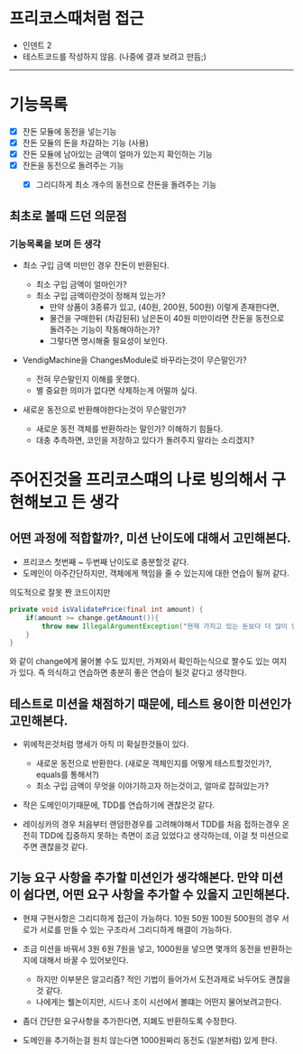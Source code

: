 # 프리코스때처럼 접근
- 인덴트 2
- 테스트코드를 작성하지 않음. (나중에 결과 보려고 만듬;)

---

# 기능목록
- [x] 잔돈 모듈에 동전을 넣는기능
- [x] 잔돈 모듈의 돈을 차감하는 기능 (사용)
- [x] 잔돈 모듈에 남아있는 금액이 얼마가 있는지 확인하는 기능
- [x] 잔돈을 동전으로 돌려주는 기능
    - [x] 그리디하게 최소 개수의 동전으로 잔돈을 돌려주는 기능
    

## 최초로 볼때 드던 의문점

### 기능목록을 보며 든 생각

- 최소 구입 금액 미만인 경우 잔돈이 반환된다.
    - 최소 구입 금액이 얼마인가?
    - 최소 구입 금액이란것이 정해져 있는가?
        - 만약 상품이 3종류가 있고, (40원, 200원, 500원) 이렇게 존재한다면,
        - 물건을 구매한뒤 (차감된뒤) 남은돈이 40원 미만이라면 잔돈을 동전으로 돌려주는 기능이 작동해야하는가?
        - 그렇다면 명시해줄 필요성이 보인다.
    
    
- VendigMachine을 ChangesModule로 바꾸라는것이 무슨말인가?
    - 전혀 무슨말인지 이해를 못했다.
    - 별 중요한 의미가 없다면 삭제하는게 어떨까 싶다.
    
- 새로운 동전으로 반환해야한다는것이 무슨말인가?
    - 새로운 동전 객체를 반환하라는 말인가? 이해하기 힘들다.
    - 대충 추측하면, 코인을 저장하고 있다가 돌려주지 말라는 소리겠지?
    
# 주어진것을 프리코스떄의 나로 빙의해서 구현해보고 든 생각

## 어떤 과정에 적합할까?, 미션 난이도에 대해서 고민해본다.
- 프리코스 첫번째 ~ 두번째 난이도로 충분할것 같다.
- 도메인이 아주간단하지만, 객체에게 책임을 줄 수 있는지에 대한 연습이 될꺼 같다.

의도적으로 잘못 짠 코드이지만

```java
private void isValidatePrice(final int amount) {
    if(amount >= change.getAmount()){
        throw new IllegalArgumentException("현재 가지고 있는 돈보다 더 많이 인출 할 수 없습니다.");
    }
}
```
  
와 같이 change에게 물어볼 수도 있지만, 가져와서 확인하는식으로 짤수도 있는 여지가 있다. 
즉 의식하고 연습하면 충분히 좋은 연습이 될것 같다고 생각한다.


## 테스트로 미션을 채점하기 때문에, 테스트 용이한 미션인가 고민해본다.
- 위에적은것처럼 명세가 아직 미 확실한것들이 있다.
  - 새로운 동전으로 반환한다. (새로운 객체인지를 어떻게 테스트할것인가?, equals를 통해서?)
  - 최소 구입 금액이 무엇을 이야기하고자 하는것이고, 얼마로 잡혀있는가?
    
- 작은 도메인이기때문에, TDD를 연습하기에 괜찮은것 같다.
- 레이싱카의 경우 처음부터 랜덤한경우를 고려해야해서 TDD를 처음 접하는경우 온전히 TDD에 집중하지 못하는 측면이 조금 있었다고 생각하는데,
  이걸 첫 미션으로 주면 괜찮을것 같다.

## 기능 요구 사항을 추가할 미션인가 생각해본다. 만약 미션이 쉽다면, 어떤 요구 사항을 추가할 수 있을지 고민해본다.
- 현재 구현사항은 그리디하게 접근이 가능하다. 10원 50원 100원 500원의 경우 서로가 서로를 만들 수 있는 구조라서 그리디하게 해결이 가능하다.
- 조금 미션을 바꿔서 3원 6원 7원을 넣고, 1000원을 넣으면 몇개의 동전을 반환하는지에 대해서 바꿀 수 있어보인다.
  - 하지만 이부분은 알고리즘? 적인 기법이 들어가서 도전과제로 놔두어도 괜찮을것 같다.
  - 나에게는 웰논이지만, 시드나 조이 시선에서 볼떄는 어떤지 물어보려고한다.
    

- 좀더 간단한 요구사항을 추가한다면, 지폐도 반환하도록 수정한다.
- 도메인을 추가하는걸 원치 않는다면 1000원짜리 동전도 (일본처럼) 있게 한다.